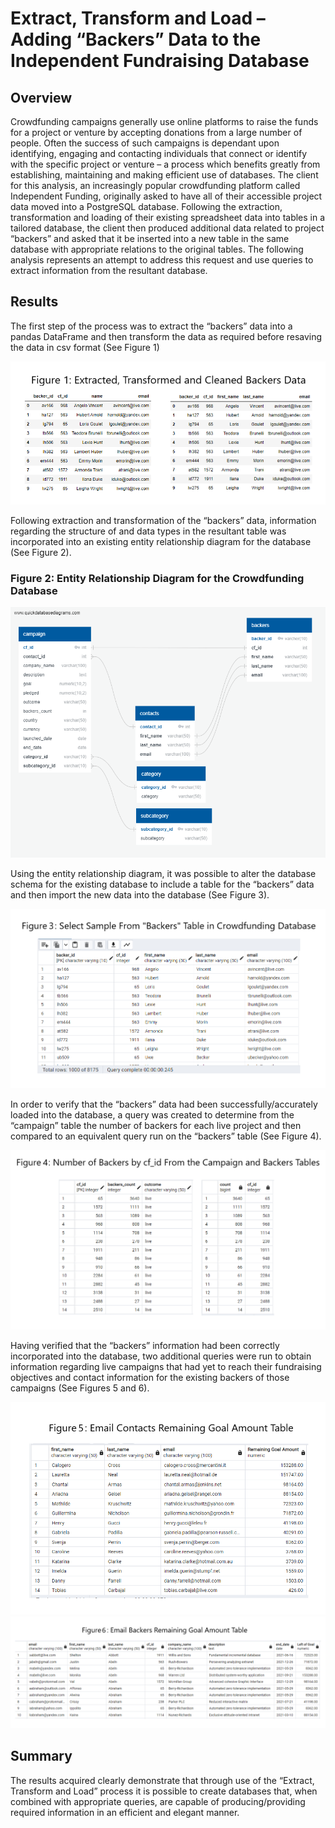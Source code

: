 # Extract, Transform and Load – Adding “Backers” Data to the Independent Fundraising Database
## Overview

Crowdfunding campaigns generally use online platforms to raise the funds for a project or venture by accepting donations from a large number of people.  Often the success of such campaigns is dependant upon identifying, engaging and contacting individuals that connect or identify with the specific project or venture – a process which benefits greatly from establishing, maintaining and making efficient use of databases.  The client for this analysis, an increasingly popular crowdfunding platform called Independent Funding, originally asked to have all of their accessible project data moved into a  PostgreSQL database.  Following the extraction, transformation and loading of their existing spreadsheet data into tables in a tailored database, the client then produced additional data related to project “backers” and asked that it be inserted into a new table in the same database with appropriate relations to the original tables.  The following analysis represents an attempt to address this request and use queries to extract information from the resultant database. 

## Results

The first step of the process was to extract the “backers” data into a pandas DataFrame and then transform the data as required before resaving the data in csv format (See Figure 1)

![]( https://github.com/Scruffy-Bearie/Crowdfunding_ETL/blob/main/IMAGES/Figure1.png)

Following extraction and transformation of the “backers” data, information regarding the structure of and data types in the resultant table was incorporated into an existing entity relationship diagram for the database (See Figure 2).

### Figure 2: Entity Relationship Diagram for the Crowdfunding Database
![](https://github.com/Scruffy-Bearie/Crowdfunding_ETL/blob/main/IMAGES/Crowdfunding_db_relationships.png)

Using the entity relationship diagram, it was possible to alter the database schema for the existing database to include a table for the “backers” data and then import the new data into the database (See Figure 3).

![]( https://github.com/Scruffy-Bearie/Crowdfunding_ETL/blob/main/IMAGES/Figure3.png)

In order to verify that the “backers” data had been successfully/accurately loaded into the database, a query was created to determine from the “campaign” table the number of backers for each live project and then compared to an equivalent query run on the “backers” table (See Figure 4).

![]( https://github.com/Scruffy-Bearie/Crowdfunding_ETL/blob/main/IMAGES/Figure4.png)

Having verified that the “backers” information had been correctly incorporated into the database, two additional queries were run to obtain information regarding live campaigns that had yet to reach their fundraising objectives and contact information for the existing backers of those campaigns (See Figures 5 and 6).

![]( https://github.com/Scruffy-Bearie/Crowdfunding_ETL/blob/main/IMAGES/Figure5.png)
![]( https://github.com/Scruffy-Bearie/Crowdfunding_ETL/blob/main/IMAGES/Figure6.png)

## Summary

The results acquired clearly demonstrate that through use of the “Extract, Transform and Load” process it is possible to create databases that, when combined with appropriate queries, are capable of producing/providing required information in an efficient and elegant manner.
